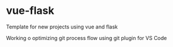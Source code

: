 # vue-flask
Template for new projects using vue and flask

Working o optimizing git process flow using git plugin for VS Code
